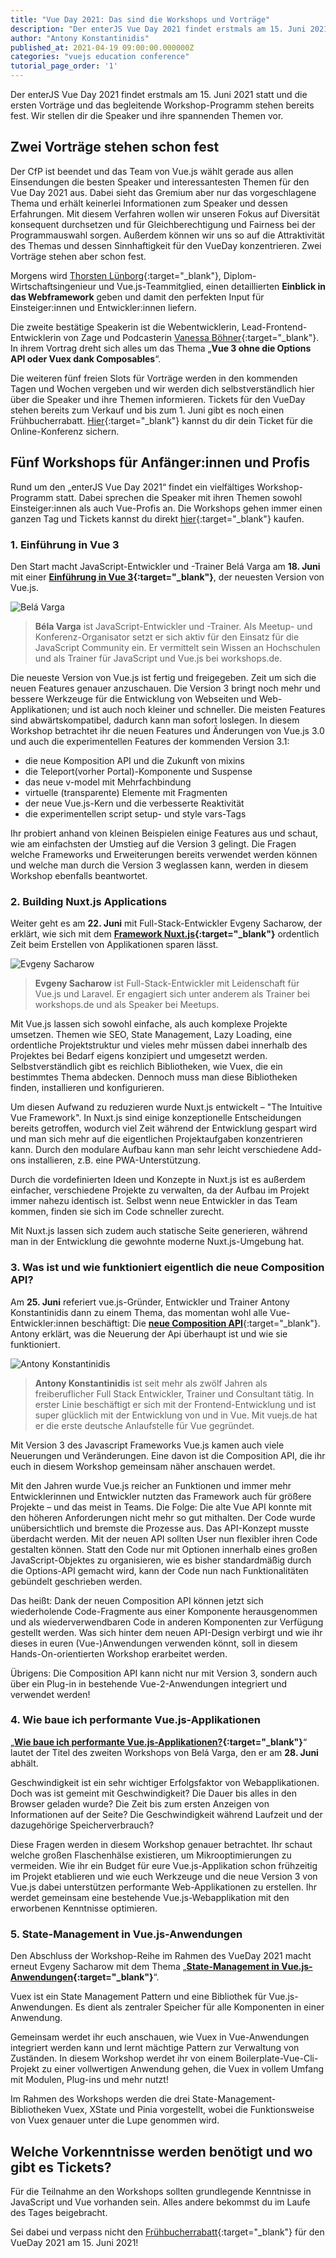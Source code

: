 ```yaml
---
title: "Vue Day 2021: Das sind die Workshops und Vorträge"
description: "Der enterJS Vue Day 2021 findet erstmals am 15. Juni 2021 statt und die ersten Vorträge und das begleitende Workshop-Programm stehen bereits fest."
author: "Antony Konstantinidis"
published_at: 2021-04-19 09:00:00.000000Z
categories: "vuejs education conference"
tutorial_page_order: '1'
---
```


Der enterJS Vue Day 2021 findet erstmals am 15. Juni 2021 statt und die ersten Vorträge und das begleitende Workshop-Programm stehen bereits fest.
Wir stellen dir die Speaker und ihre spannenden Themen vor.

## Zwei Vorträge stehen schon fest

Der CfP ist beendet und das Team von Vue.js wählt gerade aus allen Einsendungen die besten Speaker und interessantesten Themen für den Vue Day 2021 aus.
Dabei sieht das Gremium aber nur das vorgeschlagene Thema und erhält keinerlei Informationen zum Speaker und dessen Erfahrungen.
Mit diesem Verfahren wollen wir unseren Fokus auf Diversität konsequent durchsetzen und für Gleichberechtigung und Fairness bei der Programmauswahl sorgen.
Außerdem können wir uns so auf die Attraktivität des Themas und dessen Sinnhaftigkeit für den VueDay konzentrieren. Zwei Vorträge stehen aber schon fest.

Morgens wird [Thorsten Lünborg](https://twitter.com/Linus_Borg){:target="_blank"}, Diplom-Wirtschaftsingenieur und Vue.js-Teammitglied,
einen detaillierten **Einblick in das Webframework** geben und damit den perfekten Input für Einsteiger:innen und Entwickler:innen liefern.

Die zweite bestätige Speakerin ist die Webentwicklerin, Lead-Frontend-Entwicklerin von Zage und Podcasterin [Vanessa Böhner](https://twitter.com/vannsl){:target="_blank"}.
In ihrem Vortrag dreht sich alles um das Thema „**Vue 3 ohne die Options API oder Vuex dank Composables**“.

Die weiteren fünf freien Slots für Vorträge werden in den kommenden Tagen und Wochen vergeben und wir werden dich selbstverständlich hier über die Speaker und ihre Themen informieren.
Tickets für den VueDay stehen bereits zum Verkauf und bis zum 1. Juni gibt es noch einen Frühbucherrabatt.
[Hier](https://enterjs.de/tickets.php){:target="_blank"} kannst du dir dein Ticket für die Online-Konferenz sichern.

## Fünf Workshops für Anfänger:innen und Profis

Rund um den „enterJS Vue Day 2021“ findet ein vielfältiges Workshop-Programm statt.
Dabei sprechen die Speaker mit ihren Themen sowohl Einsteiger:innen als auch Vue-Profis an.
Die Workshops gehen immer einen ganzen Tag und Tickets kannst du direkt [hier](https://enterjs.de/tickets.php){:target="_blank"} kaufen.

### 1. Einführung in Vue 3

Den Start macht JavaScript-Entwickler und -Trainer Belá Varga am **18. Juni** mit einer **[Einführung in Vue 3](https://enterjs.de/2021/lecture_compact1.php?id=13043&source=0){:target="_blank"}**, der neuesten Version von Vue.js.

<div class="row justify-content-md-center align-items-md-center no-gutters my-4">
    <div class="col-sm-6">
        <div class="text-center"><img class="img-fluid img-rounded" src="bv.jpg" alt="Belá Varga"></div>
    </div>
    <div class="col-sm-6">
        <blockquote><p>
            <strong>Béla Varga</strong> ist JavaScript-Entwickler und -Trainer. Als Meetup- und Konferenz-Organisator setzt er sich aktiv für den Einsatz für die JavaScript Community ein. Er vermittelt sein Wissen an Hochschulen und als Trainer für JavaScript und Vue.js bei workshops.de.
        </p></blockquote>
    </div>
</div>

Die neueste Version von Vue.js ist fertig und freigegeben. Zeit um sich die neuen Features genauer anzuschauen. Die Version 3 bringt noch mehr und bessere Werkzeuge für die Entwicklung von Webseiten und Web-Applikationen; und ist auch noch kleiner und schneller. Die meisten Features sind abwärtskompatibel, dadurch kann man sofort loslegen. In diesem Workshop betrachtet ihr die neuen Features und Änderungen von Vue.js 3.0 und auch die experimentellen Features der kommenden Version 3.1:

- die neue Komposition API und die Zukunft von mixins
- die Teleport(vorher Portal)-Komponente und Suspense
- das neue v-model mit Mehrfachbindung
- virtuelle (transparente) Elemente mit Fragmenten
- der neue Vue.js-Kern und die verbesserte Reaktivität
- die experimentellen script setup- und style vars-Tags

Ihr probiert anhand von kleinen Beispielen einige Features aus und schaut, wie am einfachsten der Umstieg auf die Version 3 gelingt. Die Fragen welche Frameworks und Erweiterungen bereits verwendet werden können und welche man durch die Version 3 weglassen kann, werden in diesem Workshop ebenfalls beantwortet.

### 2. Building Nuxt.js Applications

Weiter geht es am **22. Juni** mit Full-Stack-Entwickler Evgeny Sacharow, der erklärt, wie sich mit dem **[Framework Nuxt.js](https://enterjs.de/2021/lecture_compact1.php?id=13044&source=0){:target="_blank"}** ordentlich Zeit beim Erstellen von Applikationen sparen lässt.

<div class="row justify-content-md-center align-items-md-center no-gutters my-4">
    <div class="col-sm-6">
        <div class="text-center"><img class="img-fluid img-rounded" src="es.jpg" alt="Evgeny Sacharow"></div>
    </div>
    <div class="col-sm-6">
        <blockquote><p>
            <strong>Evgeny Sacharow</strong> ist Full-Stack-Entwickler mit Leidenschaft für Vue.js und Laravel. Er engagiert sich unter anderem als Trainer bei workshops.de und als Speaker bei Meetups.
        </p></blockquote>
    </div>
</div>

Mit Vue.js lassen sich sowohl einfache, als auch komplexe Projekte umsetzen. Themen wie SEO, State Management, Lazy Loading, eine ordentliche Projektstruktur und vieles mehr müssen dabei innerhalb des Projektes bei Bedarf eigens konzipiert und umgesetzt werden. Selbstverständlich gibt es reichlich Bibliotheken, wie Vuex, die ein bestimmtes Thema abdecken. Dennoch muss man diese Bibliotheken finden, installieren und konfigurieren.

Um diesen Aufwand zu reduzieren wurde Nuxt.js entwickelt – "The Intuitive Vue Framework". In Nuxt.js sind einige konzeptionelle Entscheidungen bereits getroffen, wodurch viel Zeit während der Entwicklung gespart wird und man sich mehr auf die eigentlichen Projektaufgaben konzentrieren kann. Durch den modulare Aufbau kann man sehr leicht verschiedene Add-ons installieren, z.B. eine PWA-Unterstützung.

Durch die vordefinierten Ideen und Konzepte in Nuxt.js ist es außerdem einfacher, verschiedene Projekte zu verwalten, da der Aufbau im Projekt immer nahezu identisch ist. Selbst wenn neue Entwickler in das Team kommen, finden sie sich im Code schneller zurecht.

Mit Nuxt.js lassen sich zudem auch statische Seite generieren, während man in der Entwicklung die gewohnte moderne Nuxt.js-Umgebung hat.

### 3. Was ist und wie funktioniert eigentlich die neue Composition API?

Am **25. Juni** referiert vue.js-Gründer, Entwickler und Trainer Antony Konstantinidis dann zu einem Thema, das momentan wohl alle Vue-Entwickler:innen beschäftigt: Die [**neue Composition API**](https://enterjs.de/2021/lecture_compact1.php?id=13042&source=0){:target="_blank"}. Antony erklärt, was die Neuerung der Api überhaupt ist und wie sie funktioniert.

<div class="row justify-content-md-center align-items-md-center no-gutters my-4">
    <div class="col-sm-6">
        <div class="text-center"><img class="img-fluid img-rounded" src="ak.jpg" alt="Antony Konstantinidis"></div>
    </div>
    <div class="col-sm-6">
        <blockquote><p>
            <strong>Antony Konstantinidis</strong> ist seit mehr als zwölf Jahren als freiberuflicher Full Stack Entwickler, Trainer und Consultant tätig. In erster Linie beschäftigt er sich mit der Frontend-Entwicklung und ist super glücklich mit der Entwicklung von und in Vue. Mit vuejs.de hat er die erste deutsche Anlaufstelle für Vue gegründet.
        </p></blockquote>
    </div>
</div>

Mit Version 3 des Javascript Frameworks Vue.js kamen auch viele Neuerungen und Veränderungen. Eine davon ist die Composition API, die ihr euch in diesem Workshop gemeinsam näher anschauen werdet.

Mit den Jahren wurde Vue.js reicher an Funktionen und immer mehr Entwicklerinnen und Entwickler nutzten das Framework auch für größere Projekte – und das meist in Teams. Die Folge: Die alte Vue API konnte mit den höheren Anforderungen nicht mehr so gut mithalten. Der Code wurde unübersichtlich und bremste die Prozesse aus. Das API-Konzept musste überdacht werden. Mit der neuen API sollten User nun flexibler ihren Code gestalten können. Statt den Code nur mit Optionen innerhalb eines großen JavaScript-Objektes zu organisieren, wie es bisher standardmäßig durch die Options-API gemacht wird, kann der Code nun nach Funktionalitäten gebündelt geschrieben werden.

Das heißt: Dank der neuen Composition API können jetzt sich wiederholende Code-Fragmente aus einer Komponente herausgenommen und als wiederverwendbaren Code in anderen Komponenten zur Verfügung gestellt werden. Was sich hinter dem neuen API-Design verbirgt und wie ihr dieses in euren (Vue-)Anwendungen verwenden könnt, soll in diesem Hands-On-orientierten Workshop erarbeitet werden.

Übrigens: Die Composition API kann nicht nur mit Version 3, sondern auch über ein Plug-in in bestehende Vue-2-Anwendungen integriert und verwendet werden!

### 4. Wie baue ich performante Vue.js-Applikationen

„**[Wie baue ich performante Vue.js-Applikationen?](https://enterjs.de/2021/lecture_compact1.php?id=13045&source=0){:target="_blank"}**“ lautet der Titel des zweiten Workshops von Belá Varga, den er am **28. Juni** abhält.

Geschwindigkeit ist ein sehr wichtiger Erfolgsfaktor von Webapplikationen. Doch was ist gemeint mit Geschwindigkeit? Die Dauer bis alles in den Browser geladen wurde? Die Zeit bis zum ersten Anzeigen von Informationen auf der Seite? Die Geschwindigkeit während Laufzeit und der dazugehörige Speicherverbrauch?

Diese Fragen werden in diesem Workshop genauer betrachtet. Ihr schaut welche großen Flaschenhälse existieren, um Mikrooptimierungen zu vermeiden. Wie ihr ein Budget für eure Vue.js-Applikation schon frühzeitig im Projekt etablieren und wie euch Werkzeuge und die neue Version 3 von Vue.js dabei unterstützen performante Web-Applikationen zu erstellen. Ihr werdet gemeinsam eine bestehende Vue.js-Webapplikation mit den erworbenen Kenntnisse optimieren.

### 5. State-Management in Vue.js-Anwendungen

Den Abschluss der Workshop-Reihe im Rahmen des VueDay 2021 macht erneut Evgeny Sacharow mit dem Thema „**[State-Management in Vue.js-Anwendungen](https://enterjs.de/2021/lecture_compact1.php?id=13046&source=0){:target="_blank"}**“.

Vuex ist ein State Management Pattern und eine Bibliothek für Vue.js-Anwendungen. Es dient als zentraler Speicher für alle Komponenten in einer Anwendung.

Gemeinsam werdet ihr euch anschauen, wie Vuex in Vue-Anwendungen integriert werden kann und lernt mächtige Pattern zur Verwaltung von Zuständen. In diesem Workshop werdet ihr von einem Boilerplate-Vue-Cli-Projekt zu einer vollwertigen Anwendung gehen, die Vuex in vollem Umfang mit Modulen, Plug-ins und mehr nutzt!

Im Rahmen des Workshops werden die drei State-Management-Bibliotheken Vuex, XState und Pinia vorgestellt, wobei die Funktionsweise von Vuex genauer unter die Lupe genommen wird.

## Welche Vorkenntnisse werden benötigt und wo gibt es Tickets?

Für die Teilnahme an den Workshops sollten grundlegende Kenntnisse in JavaScript und Vue vorhanden sein. Alles andere bekommst du im Laufe des Tages beigebracht.

Sei dabei und verpass nicht den [Frühbucherrabatt](https://enterjs.de/tickets.php){:target="_blank"} für den VueDay 2021 am 15. Juni 2021!
